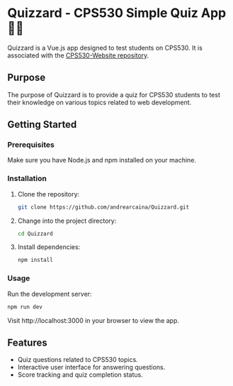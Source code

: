 # Quizzard - CPS530 Simple Quiz App 🧙‍♂️

Quizzard is a Vue.js app designed to test students on CPS530. It is associated with the [CPS530-Website repository](https://github.com/andrearcaina/CPS530-Website).

## Purpose

The purpose of Quizzard is to provide a quiz for CPS530 students to test their knowledge on various topics related to web development.

## Getting Started

### Prerequisites

Make sure you have Node.js and npm installed on your machine.

### Installation

1. Clone the repository:

    ```bash
    git clone https://github.com/andrearcaina/Quizzard.git
    ```

2. Change into the project directory:

    ```bash
    cd Quizzard
    ```

3. Install dependencies:

    ```bash
    npm install
    ```

### Usage

Run the development server:

```bash
npm run dev
```

Visit http://localhost:3000 in your browser to view the app.

## Features
- Quiz questions related to CPS530 topics.
- Interactive user interface for answering questions.
- Score tracking and quiz completion status.
